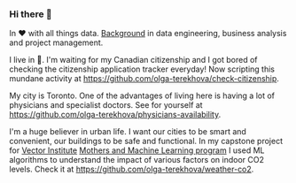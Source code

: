 ### Hi there 👋

<!--
**olga-terekhova/olga-terekhova** is a ✨ _special_ ✨ repository because its `README.md` (this file) appears on your GitHub profile.

Here are some ideas to get you started:

- 🔭 I’m currently working on ...
- 🌱 I’m currently learning ...
- 👯 I’m looking to collaborate on ...
- 🤔 I’m looking for help with ...
- 💬 Ask me about ...
- 📫 How to reach me: ...
- 😄 Pronouns: ...
- ⚡ Fun fact: ...
-->

In ♥️ with all things data. [Background](https://www.linkedin.com/in/olga-terekhova/) in data engineering, business analysis and project management. 

I live in 🍁. I'm waiting for my Canadian citizenship and I got bored of checking the citizenship application tracker everyday! Now scripting this mundane activity at https://github.com/olga-terekhova/check-citizenship.

My city is Toronto. One of the advantages of living here is having a lot of physicians and specialist doctors. See for yourself at https://github.com/olga-terekhova/physicians-availability. 

I'm a huge believer in urban life. I want our cities to be smart and convenient, our buildings to be safe and functional. In my capstone project for [Vector Institute](https://vectorinstitute.ai/) [Mothers and Machine Learning program](https://vectorinstitute.ai/mothers-and-machine-learning/) I used ML algorithms to understand the impact of various factors on indoor CO2 levels. Check it at https://github.com/olga-terekhova/weather-co2.
